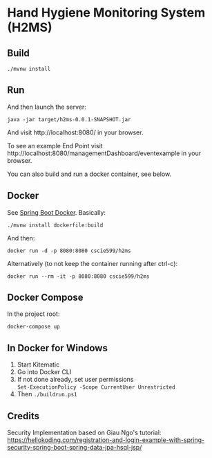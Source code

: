 # Hand Hygiene Monitoring System (H2MS)

## Build


```
./mvnw install
```

## Run

And then launch the server:

```
java -jar target/h2ms-0.0.1-SNAPSHOT.jar
```

And visit http://localhost:8080/ in your browser.

To see an example End Point visit http://localhost:8080/managementDashboard/eventexample in your browser.

You can also build and run a docker container, see below.

## Docker

See [Spring Boot Docker](https://spring.io/guides/gs/spring-boot-docker/).  Basically:

```
./mvnw install dockerfile:build
```

And then:

```
docker run -d -p 8080:8080 cscie599/h2ms
```

Alternatively (to not keep the container running after ctrl-c):
```
docker run --rm -it -p 8080:8080 cscie599/h2ms
```

## Docker Compose

In the project root:

```
docker-compose up
```

## In Docker for Windows

1. Start Kitematic
1. Go into Docker CLI
1. If not done already, set user permissions  
``Set-ExecutionPolicy -Scope CurrentUser Unrestricted``
1. Then
``./buildrun.ps1``


## Credits

Security Implementation based on Giau Ngo's tutorial: https://hellokoding.com/registration-and-login-example-with-spring-security-spring-boot-spring-data-jpa-hsql-jsp/


